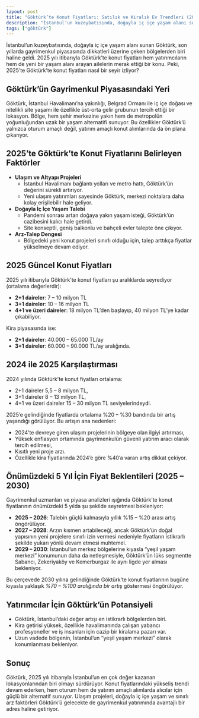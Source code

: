 ```yaml
---
layout: post
title: "Göktürk’te Konut Fiyatları: Satılık ve Kiralık Ev Trendleri (2025)"
description: "İstanbul’un kuzeybatısında, doğayla iç içe yaşam alanı sunan Göktürk, son yıllarda gayrimenkul piyasasında dikkatleri üzerine çeken bölgelerden biri haline geldi."
tags: ["göktürk"]
---
```


İstanbul’un kuzeybatısında, doğayla iç içe yaşam alanı sunan Göktürk, son yıllarda gayrimenkul piyasasında dikkatleri üzerine çeken bölgelerden biri haline geldi. 2025 yılı itibarıyla Göktürk’te konut fiyatları hem yatırımcıların hem de yeni bir yaşam alanı arayan ailelerin merak ettiği bir konu. Peki, 2025’te Göktürk’te konut fiyatları nasıl bir seyir izliyor?

## Göktürk’ün Gayrimenkul Piyasasındaki Yeri

Göktürk, İstanbul Havalimanı’na yakınlığı, Belgrad Ormanı ile iç içe doğası ve nitelikli site yaşamı ile özellikle üst-orta gelir grubunun tercih ettiği bir lokasyon. Bölge, hem şehir merkezine yakın hem de metropolün yoğunluğundan uzak bir yaşam alternatifi sunuyor. Bu özellikler Göktürk’ü yalnızca oturum amaçlı değil, yatırım amaçlı konut alımlarında da ön plana çıkarıyor.

## 2025’te Göktürk’te Konut Fiyatlarını Belirleyen Faktörler

- **Ulaşım ve Altyapı Projeleri**
  - İstanbul Havalimanı bağlantı yolları ve metro hattı, Göktürk’ün değerini sürekli artırıyor.
  - Yeni ulaşım yatırımları sayesinde Göktürk, merkezi noktalara daha kolay erişilebilir hale geliyor.
- **Doğayla İç İçe Yaşam Talebi**
  - Pandemi sonrası artan doğaya yakın yaşam isteği, Göktürk’ün cazibesini kalıcı hale getirdi.
  - Site konseptli, geniş balkonlu ve bahçeli evler talepte öne çıkıyor.
- **Arz-Talep Dengesi**
  - Bölgedeki yeni konut projeleri sınırlı olduğu için, talep arttıkça fiyatlar yükselmeye devam ediyor.

## 2025 Güncel Konut Fiyatları

2025 yılı itibarıyla Göktürk’te konut fiyatları şu aralıklarda seyrediyor (ortalama değerlerdir):

- **2+1 daireler**: 7 – 10 milyon TL
- **3+1 daireler**: 10 – 16 milyon TL
- **4+1 ve üzeri daireler**: 18 milyon TL’den başlayıp, 40 milyon TL’ye kadar çıkabiliyor.

Kira piyasasında ise:

- **2+1 daireler**: 40.000 – 65.000 TL/ay
- **3+1 daireler**: 60.000 – 90.000 TL/ay aralığında.

## 2024 ile 2025 Karşılaştırması

2024 yılında Göktürk’te konut fiyatları ortalama:

- 2+1 daireler 5,5 – 8 milyon TL,
- 3+1 daireler 8 – 13 milyon TL,
- 4+1 ve üzeri daireler 15 – 30 milyon TL seviyelerindeydi.

2025’e gelindiğinde fiyatlarda ortalama %20 – %30 bandında bir artış yaşandığı görülüyor. Bu artışın ana nedenleri:

- 2024’te devreye giren ulaşım projelerinin bölgeye olan ilgiyi artırması,
- Yüksek enflasyon ortamında gayrimenkulün güvenli yatırım aracı olarak tercih edilmesi,
- Kısıtlı yeni proje arzı.
- Özellikle kira fiyatlarında 2024’e göre %40’a varan artış dikkat çekiyor.

## Önümüzdeki 5 Yıl İçin Fiyat Beklentileri (2025 – 2030)

Gayrimenkul uzmanları ve piyasa analizleri ışığında Göktürk’te konut fiyatlarının önümüzdeki 5 yılda şu şekilde seyretmesi bekleniyor:

- **2025 – 2026**: Talebin güçlü kalmasıyla yıllık %15 – %20 arası artış öngörülüyor.
- **2027 – 2028**: Arzın kısmen artabileceği, ancak Göktürk’ün doğal yapısının yeni projelere sınırlı izin vermesi nedeniyle fiyatların istikrarlı şekilde yukarı yönlü devam etmesi muhtemel.
- **2029 – 2030**: İstanbul’un merkez bölgelerine kıyasla “yeşil yaşam merkezi” konumunun daha da netleşmesiyle, Göktürk’ün lüks segmentte Sabancı, Zekeriyaköy ve Kemerburgaz ile aynı ligde yer alması bekleniyor.

Bu çerçevede 2030 yılına gelindiğinde Göktürk’te konut fiyatlarının bugüne kıyasla yaklaşık *%70 – %100 aralığında bir artış* göstermesi öngörülüyor.

## Yatırımcılar İçin Göktürk’ün Potansiyeli

- Göktürk, İstanbul’daki değer artışı en istikrarlı bölgelerden biri.
- Kira getirisi yüksek, özellikle havalimanında çalışan yabancı profesyoneller ve iş insanları için cazip bir kiralama pazarı var.
- Uzun vadede bölgenin, İstanbul’un “yeşil yaşam merkezi” olarak konumlanması bekleniyor.

## Sonuç

Göktürk, 2025 yılı itibarıyla İstanbul’un en çok değer kazanan lokasyonlarından biri olmayı sürdürüyor. Konut fiyatlarındaki yükseliş trendi devam ederken, hem oturum hem de yatırım amaçlı alımlarda alıcılar için güçlü bir alternatif sunuyor. Ulaşım projeleri, doğayla iç içe yaşam ve sınırlı arz faktörleri Göktürk’ü gelecekte de gayrimenkul yatırımında avantajlı bir adres haline getiriyor.